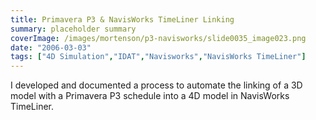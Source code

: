 ```yaml
---
title: Primavera P3 & NavisWorks TimeLiner Linking
summary: placeholder summary
coverImage: /images/mortenson/p3-navisworks/slide0035_image023.png
date: "2006-03-03"
tags: ["4D Simulation","IDAT","Navisworks","NavisWorks TimeLiner"]
---
```


I developed and documented a process to automate the linking of a 3D model with a Primavera P3 schedule into a 4D model in NavisWorks TimeLiner.
